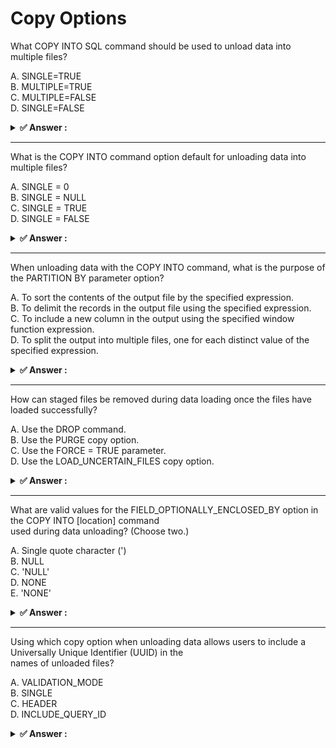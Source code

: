 # Copy Options                                                                                                                                                                                                                                                                                                                                             
What COPY INTO SQL command should be used to unload data into multiple files?                                                                                                                                                                                                                                                                              
                                                                                                                                                                                                                                                                                                                                                           
A. SINGLE=TRUE<br>B. MULTIPLE=TRUE<br>C. MULTIPLE=FALSE<br>D. SINGLE=FALSE                                                                                                                                                                                                                                                                                 
                                                                                                                                                                                                                                                                                                                                                           
<details>                                                                                                                                                                                                                                                                                                                                                  
<summary><strong>✅ Answer : </strong></summary>                                                                                                                                                                                                                                                                                                           
<strong>D</strong>                                                                                                                                                                                                                                                                                                                                         
                                                                                                                                                                                                                                                                                                                                                           
The correct answer, SINGLE=FALSE, enables Snowflake to unload data into multiple files when using theCOPY INTO command. Here's a detailed justification:                                                                                                                                                                                                   
The COPY INTO command in Snowflake facilitates the unloading of data from a Snowflake table or view into                                                                                                                                                                                                                                                   
external stages (like AWS S3, Azure Blob Storage, or Google Cloud Storage). By default, when unloading                                                                                                                                                                                                                                                     
data, Snowflake attempts to create a single output file. However, large datasets often benefit from being split                                                                                                                                                                                                                                            
into multiple smaller files for parallel processing, improved load times in downstream systems, and                                                                                                                                                                                                                                                        
potentially reduced storage costs due to better compression opportunities.                                                                                                                                                                                                                                                                                 
The SINGLE parameter controls this behavior. When SINGLE=TRUE (or when the parameter is omitted, as it                                                                                                                                                                                                                                                     
defaults to TRUE), Snowflake creates a single output file. When SINGLE=FALSE, Snowflake divides the                                                                                                                                                                                                                                                        
output into multiple files. The number and size of these files depend on the size of the data being unloaded                                                                                                                                                                                                                                               
and Snowflake's internal optimization algorithms.                                                                                                                                                                                                                                                                                                          
Specifying SINGLE=FALSE is essential when you want to leverage the parallelism offered by other tools or                                                                                                                                                                                                                                                   
services that consume the unloaded data. For instance, if you are planning to load the unloaded data into a                                                                                                                                                                                                                                                
data warehouse using a parallel loading mechanism, having multiple files will allow for faster overall load                                                                                                                                                                                                                                                
times.                                                                                                                                                                                                                                                                                                                                                     
Option A, SINGLE=TRUE, is incorrect because it forces the creation of a single file, contradicting the                                                                                                                                                                                                                                                     
question's requirement for multiple files. Option B, MULTIPLE=TRUE, and Option C, MULTIPLE=FALSE, are                                                                                                                                                                                                                                                      
incorrect because there's no MULTIPLE parameter in the COPY INTO command's syntax. Snowflake uses the                                                                                                                                                                                                                                                      
SINGLE parameter's boolean value to control this behavior. By setting SINGLE to FALSE, we are implicitly                                                                                                                                                                                                                                                   
enabling "multiple" files.                                                                                                                                                                                                                                                                                                                                 
Therefore, SINGLE=FALSE is the appropriate option to unload data into multiple files using the COPY INTO                                                                                                                                                                                                                                                   
SQL command in Snowflake.                                                                                                                                                                                                                                                                                                                                  
Further research:                                                                                                                                                                                                                                                                                                                                          
Snowflake Documentation on COPY INTO command: https://docs.snowflake.com/en/sql-reference/sql/copyinto-location.html (specifically look for the SINGLE parameter description).                                                                                                                                                                             
</details>                                                                                                                                                                                                                                                                                                                                                 
                                                                                                                                                                                                                                                                                                                                                           
                                                                                                                                                                                                                                                                                                                                                           
---                                                                                                                                                                                                                                                                                                                                                        
What is the COPY INTO command option default for unloading data into multiple files?                                                                                                                                                                                                                                                                       
                                                                                                                                                                                                                                                                                                                                                           
A. SINGLE = 0<br>B. SINGLE = NULL<br>C. SINGLE = TRUE<br>D. SINGLE = FALSE                                                                                                                                                                                                                                                                                 
                                                                                                                                                                                                                                                                                                                                                           
<details>                                                                                                                                                                                                                                                                                                                                                  
<summary><strong>✅ Answer : </strong></summary>                                                                                                                                                                                                                                                                                                           
<strong>D</strong>                                                                                                                                                                                                                                                                                                                                         
                                                                                                                                                                                                                                                                                                                                                           
The question asks about the default behavior of the SINGLE option within the COPY INTO                                                                                                                                                                                                                                                                     
command when unloading data to multiple files in Snowflake. The COPY INTO command is used to                                                                                                                                                                                                                                                               
export data from Snowflake tables or views into various external locations, often cloud storage                                                                                                                                                                                                                                                            
services. When unloading data, the SINGLE option dictates whether the output should be a single                                                                                                                                                                                                                                                            
file or multiple files.                                                                                                                                                                                                                                                                                                                                    
Option A, SINGLE = 0, is incorrect because SINGLE expects a boolean value (TRUE or FALSE), not                                                                                                                                                                                                                                                             
a numeric value. Option B, SINGLE = NULL, would also not be correct. The documentation clearly                                                                                                                                                                                                                                                             
defines acceptable values for SINGLE. Option C, SINGLE = TRUE, would force the output into a                                                                                                                                                                                                                                                               
single file, explicitly preventing multiple file creation. The default, as reflected by the correct                                                                                                                                                                                                                                                        
answer D, SINGLE = FALSE, instructs Snowflake to split the data into multiple files when                                                                                                                                                                                                                                                                   
unloading.                                                                                                                                                                                                                                                                                                                                                 
By default, Snowflake will automatically divide the unloaded data into multiple files to enhance                                                                                                                                                                                                                                                           
parallelism and improve the speed of the export operation. This default behavior is crucial for                                                                                                                                                                                                                                                            
handling large datasets efficiently. Setting SINGLE = FALSE allows Snowflake to leverage its                                                                                                                                                                                                                                                               
parallel processing capabilities, as each file can be processed concurrently.                                                                                                                                                                                                                                                                              
Therefore, the default behavior of Snowflake's COPY INTO command, when unloading data, is to                                                                                                                                                                                                                                                               
split the data into multiple files unless otherwise specified by the SINGLE option. This aligns with                                                                                                                                                                                                                                                       
best practices for handling data export operations in cloud environments, where distributedprocessing is critical for performance and scalability. The SINGLE = FALSE option is implied if the                                                                                                                                                             
option is not explicitly declared.                                                                                                                                                                                                                                                                                                                         
Here are some authoritative links for further research:                                                                                                                                                                                                                                                                                                    
Snowflake Documentation on COPY INTO Location: https://docs.snowflake.com/en/sqlreference/sql/copy-into-location.html#optional-parameters (Scroll to the Optional Parameters                                                                                                                                                                               
section, then search for the SINGLE parameter)                                                                                                                                                                                                                                                                                                             
Snowflake Documentation on Unloading Data: https://docs.snowflake.com/en/guides-dataunload.html                                                                                                                                                                                                                                                            
</details>                                                                                                                                                                                                                                                                                                                                                 
                                                                                                                                                                                                                                                                                                                                                           
                                                                                                                                                                                                                                                                                                                                                           
---                                                                                                                                                                                                                                                                                                                                                        
When unloading data with the COPY INTO command, what is the purpose of the PARTITION BY parameter option?                                                                                                                                                                                                                                                  
                                                                                                                                                                                                                                                                                                                                                           
A. To sort the contents of the output file by the specified expression.<br>B. To delimit the records in the output file using the specified expression.<br>C. To include a new column in the output using the specified window function expression.<br>D. To split the output into multiple files, one for each distinct value of the specified expression.
                                                                                                                                                                                                                                                                                                                                                           
<details>                                                                                                                                                                                                                                                                                                                                                  
<summary><strong>✅ Answer : </strong></summary>                                                                                                                                                                                                                                                                                                           
<strong>D</strong>                                                                                                                                                                                                                                                                                                                                         
                                                                                                                                                                                                                                                                                                                                                           
The PARTITION BY parameter within Snowflake's COPY INTO command serves the                                                                                                                                                                                                                                                                                 
critical function of distributing exported data across multiple files based on distinct                                                                                                                                                                                                                                                                    
values generated from the specified expression. Instead of writing all data into a single                                                                                                                                                                                                                                                                  
output file, which can become cumbersome for large datasets, PARTITION BY instructs                                                                                                                                                                                                                                                                        
Snowflake to create separate files, each containing data matching a specific partition                                                                                                                                                                                                                                                                     
key. This partitioning strategy is fundamental to efficient data handling in cloud                                                                                                                                                                                                                                                                         
environments, aligning with principles of parallel processing and distributed storage. By                                                                                                                                                                                                                                                                  
splitting data into logical groups, Snowflake optimizes the output process by potentially                                                                                                                                                                                                                                                                  
utilizing multiple compute resources for writing files concurrently. Consequently, this                                                                                                                                                                                                                                                                    
leads to faster data unloading and significantly improves performance. Moreover,                                                                                                                                                                                                                                                                           
partitioned output enhances subsequent processing tasks like reading the files into                                                                                                                                                                                                                                                                        
other systems because they're already organized. For instance, using a timestamp                                                                                                                                                                                                                                                                           
column with PARTITION BY could generate daily or hourly files, which are beneficial fortime-based analytics. Crucially, PARTITION BY doesn’t sort the data, delimit records, or                                                                                                                                                                            
add new columns; its sole purpose is to split the output into logically separated files. The                                                                                                                                                                                                                                                               
alternative approaches suggested (sorting, delimiting, or adding a column) are handled                                                                                                                                                                                                                                                                     
by other features within COPY INTO.                                                                                                                                                                                                                                                                                                                        
For further details and examples, refer to the official Snowflake documentation on the                                                                                                                                                                                                                                                                     
COPY INTO command:https://docs.snowflake.com/en/sql-reference/sql/copy-intolocation.html#copy-into-location-optionshttps://docs.snowflake.com/en/userguide/data-unload-considerations.html#partitioning                                                                                                                                                    
</details>                                                                                                                                                                                                                                                                                                                                                 
                                                                                                                                                                                                                                                                                                                                                           
                                                                                                                                                                                                                                                                                                                                                           
---                                                                                                                                                                                                                                                                                                                                                        
How can staged files be removed during data loading once the files have loaded successfully?                                                                                                                                                                                                                                                               
                                                                                                                                                                                                                                                                                                                                                           
A. Use the DROP command.<br>B. Use the PURGE copy option.<br>C. Use the FORCE = TRUE parameter.<br>D. Use the LOAD_UNCERTAIN_FILES copy option.                                                                                                                                                                                                            
                                                                                                                                                                                                                                                                                                                                                           
<details>                                                                                                                                                                                                                                                                                                                                                  
<summary><strong>✅ Answer : </strong></summary>                                                                                                                                                                                                                                                                                                           
<strong>B</strong>                                                                                                                                                                                                                                                                                                                                         
                                                                                                                                                                                                                                                                                                                                                           
The correct answer is B. Use the PURGE copy option.                                                                                                                                                                                                                                                                                                        
The PURGE copy option in Snowflake's COPY INTO command is specifically designed to                                                                                                                                                                                                                                                                         
remove staged files after they have been successfully loaded into a table. This is a                                                                                                                                                                                                                                                                       
crucial feature for managing storage and preventing accidental re-loading of data. When                                                                                                                                                                                                                                                                    
a COPY INTO command is executed without the PURGE option, the staged files remain in                                                                                                                                                                                                                                                                       
the stage location even after data has been loaded successfully. If you re-run the same                                                                                                                                                                                                                                                                    
COPY INTO command with the same files, Snowflake will detect them as duplicate rows                                                                                                                                                                                                                                                                        
unless data has changed. The PURGE option ensures that once data is successfully                                                                                                                                                                                                                                                                           
loaded, the corresponding source files from the stage are deleted, avoiding potential                                                                                                                                                                                                                                                                      
data duplication during subsequent load operations and optimizing storage by avoiding                                                                                                                                                                                                                                                                      
keeping unnecessary copies of your staged data after being loaded. DROP command                                                                                                                                                                                                                                                                            
(Option A) is used to remove schemas, tables, databases etc. from Snowflake, not to                                                                                                                                                                                                                                                                        
manage files in a stage. FORCE=TRUE (Option C) allows data loading even with errors                                                                                                                                                                                                                                                                        
that would normally prevent it. LOAD_UNCERTAIN_FILES (Option D) helps load files that                                                                                                                                                                                                                                                                      
might have minor issues, it doesn't remove files from stage locations.                                                                                                                                                                                                                                                                                     
Using the PURGE option promotes efficient storage management practices by cleaning                                                                                                                                                                                                                                                                         
up the stage after loading. It also streamlines the loading process by preventing                                                                                                                                                                                                                                                                          
unintended duplicate loads from existing staged files, and ensures that stage space is                                                                                                                                                                                                                                                                     
not unnecessarily consumed. Using this mechanism, you create an automated process of                                                                                                                                                                                                                                                                       
loading your data and cleaning the stage of its source files as one operation.                                                                                                                                                                                                                                                                             
For further research, consult the official Snowflake documentation:                                                                                                                                                                                                                                                                                        
COPY INTO command documentation: https://docs.snowflake.com/en/sqlreference/sql/copy-into-table.html                                                                                                                                                                                                                                                       
Data Loading Overview: https://docs.snowflake.com/en/user-guide/data-loadoverview.html                                                                                                                                                                                                                                                                     
Staging Data Files: https://docs.snowflake.com/en/user-guide/data-load-local-filestages.html                                                                                                                                                                                                                                                               
</details>                                                                                                                                                                                                                                                                                                                                                 
                                                                                                                                                                                                                                                                                                                                                           
                                                                                                                                                                                                                                                                                                                                                           
---                                                                                                                                                                                                                                                                                                                                                        
What are valid values for the FIELD_OPTIONALLY_ENCLOSED_BY option in the COPY INTO [location] command                                                                                                                                                                                                                                                      
used during data unloading? (Choose two.)                                                                                                                                                                                                                                                                                                                  
                                                                                                                                                                                                                                                                                                                                                           
A. Single quote character (')<br>B. NULL<br>C. 'NULL'<br>D. NONE<br>E. 'NONE'                                                                                                                                                                                                                                                                              
                                                                                                                                                                                                                                                                                                                                                           
<details>                                                                                                                                                                                                                                                                                                                                                  
<summary><strong>✅ Answer : </strong></summary>                                                                                                                                                                                                                                                                                                           
<strong>A, D</strong>                                                                                                                                                                                                                                                                                                                                      
                                                                                                                                                                                                                                                                                                                                                           
The Correct answer is ["A","D"]                                                                                                                                                                                                                                                                                                                            
</details>                                                                                                                                                                                                                                                                                                                                                 
                                                                                                                                                                                                                                                                                                                                                           
                                                                                                                                                                                                                                                                                                                                                           
---                                                                                                                                                                                                                                                                                                                                                        
Using which copy option when unloading data allows users to include a Universally Unique Identifier (UUID) in the                                                                                                                                                                                                                                          
names of unloaded files?                                                                                                                                                                                                                                                                                                                                   
                                                                                                                                                                                                                                                                                                                                                           
A. VALIDATION_MODE<br>B. SINGLE<br>C. HEADER<br>D. INCLUDE_QUERY_ID                                                                                                                                                                                                                                                                                        
                                                                                                                                                                                                                                                                                                                                                           
<details>                                                                                                                                                                                                                                                                                                                                                  
<summary><strong>✅ Answer : </strong></summary>                                                                                                                                                                                                                                                                                                           
<strong>D</strong>                                                                                                                                                                                                                                                                                                                                         
                                                                                                                                                                                                                                                                                                                                                           
The Correct answer is ["D"]                                                                                                                                                                                                                                                                                                                                
</details>                                                                                                                                                                                                                                                                                                                                                 
                                                                                                                                                                                                                                                                                                                                                           
                                                                                                                                                                                                                                                                                                                                                           
